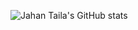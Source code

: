 ![Jahan Taila's GitHub stats](https://github-readme-stats.vercel.app/api?username=jahantaila&hide=stars)
